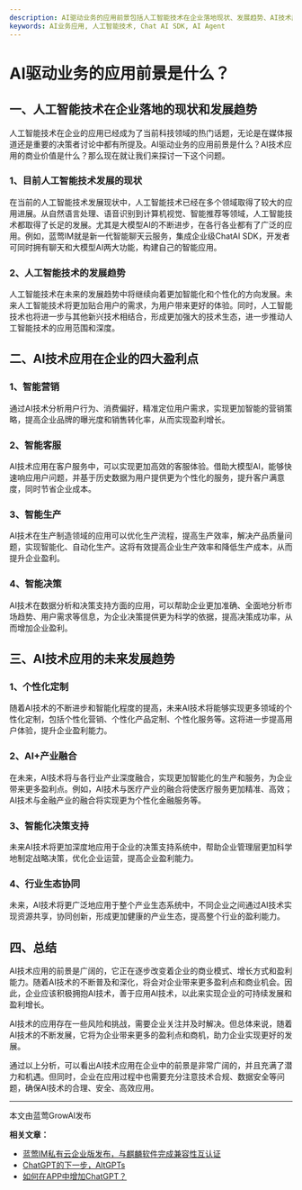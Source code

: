 ```yaml
---
description: AI驱动业务的应用前景包括人工智能技术在企业落地现状、发展趋势、AI技术应用在企业的盈利点和未来发展趋势。
keywords: AI业务应用, 人工智能技术, Chat AI SDK, AI Agent
---
```

# AI驱动业务的应用前景是什么？

## 一、人工智能技术在企业落地的现状和发展趋势
人工智能技术在企业的应用已经成为了当前科技领域的热门话题，无论是在媒体报道还是重要的决策者讨论中都有所提及。AI驱动业务的应用前景是什么？AI技术应用的商业价值是什么？那么现在就让我们来探讨一下这个问题。
### 1、目前人工智能技术发展的现状
在当前的人工智能技术发展现状中，人工智能技术已经在多个领域取得了较大的应用进展。从自然语言处理、语音识别到计算机视觉、智能推荐等领域，人工智能技术都取得了长足的发展。尤其是大模型AI的不断进步，在各行各业都有了广泛的应用。例如，蓝莺IM就是新一代智能聊天云服务，集成企业级ChatAI SDK，开发者可同时拥有聊天和大模型AI两大功能，构建自己的智能应用。

### 2、人工智能技术的发展趋势
人工智能技术在未来的发展趋势中将继续向着更加智能化和个性化的方向发展。未来人工智能技术将更加贴合用户的需求，为用户带来更好的体验。同时，人工智能技术也将进一步与其他新兴技术相结合，形成更加强大的技术生态，进一步推动人工智能技术的应用范围和深度。

## 二、AI技术应用在企业的四大盈利点
### 1、智能营销
通过AI技术分析用户行为、消费偏好，精准定位用户需求，实现更加智能的营销策略，提高企业品牌的曝光度和销售转化率，从而实现盈利增长。

### 2、智能客服
AI技术应用在客户服务中，可以实现更加高效的客服体验。借助大模型AI，能够快速响应用户问题，并基于历史数据为用户提供更为个性化的服务，提升客户满意度，同时节省企业成本。

### 3、智能生产
AI技术在生产制造领域的应用可以优化生产流程，提高生产效率，解决产品质量问题，实现智能化、自动化生产。这将有效提高企业生产效率和降低生产成本，从而提升企业盈利。

### 4、智能决策
AI技术在数据分析和决策支持方面的应用，可以帮助企业更加准确、全面地分析市场趋势、用户需求等信息，为企业决策提供更为科学的依据，提高决策成功率，从而增加企业盈利。

## 三、AI技术应用的未来发展趋势
### 1、个性化定制
随着AI技术的不断进步和智能化程度的提高，未来AI技术将能够实现更多领域的个性化定制，包括个性化营销、个性化产品定制、个性化服务等。这将进一步提高用户体验，提升企业盈利能力。

### 2、AI+产业融合
在未来，AI技术将与各行业产业深度融合，实现更加智能化的生产和服务，为企业带来更多盈利点。例如，AI技术与医疗产业的融合将使医疗服务更加精准、高效；AI技术与金融产业的融合将实现更为个性化金融服务等。

### 3、智能化决策支持
未来AI技术将更加深度地应用于企业的决策支持系统中，帮助企业管理层更加科学地制定战略决策，优化企业运营，提高企业盈利能力。

### 4、行业生态协同
未来，AI技术将更广泛地应用于整个产业生态系统中，不同企业之间通过AI技术实现资源共享，协同创新，形成更加健康的产业生态，提高整个行业的盈利能力。

## 四、总结
AI技术应用的前景是广阔的，它正在逐步改变着企业的商业模式、增长方式和盈利能力。随着AI技术的不断普及和深化，将会对企业带来更多盈利点和商业机会。因此，企业应该积极拥抱AI技术，善于应用AI技术，以此来实现企业的可持续发展和盈利增长。

AI技术的应用存在一些风险和挑战，需要企业关注并及时解决。但总体来说，随着AI技术的不断发展，它将为企业带来更多的盈利点和商机，助力企业实现更好的发展。

通过以上分析，可以看出AI技术应用在企业中的前景是非常广阔的，并且充满了潜力和机遇。但同时，企业在应用过程中也需要充分注意技术合规、数据安全等问题，确保AI技术的合理、安全、高效应用。

---
本文由蓝莺GrowAI发布

**相关文章：**
- [蓝莺IM私有云企业版发布，与麒麟软件完成兼容性互认证](https://www.lanyingim.com/articles/product-and-technologies/lanying-im-private-cloud-enterprise-edition-published-and-kylin-os-neocertify.html)
- [ChatGPT的下一步，AltGPTs](https://www.lanyingim.com/articles/product-and-technologies/The-Next-Steps-for-ChatGPT-AltGPTs.html)
- [如何在APP中增加ChatGPT？](https://www.lanyingim.com/articles/product-and-technologies/how-to-add-chatgpt-to-your-app.html)
